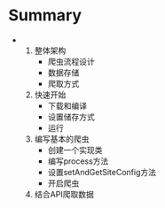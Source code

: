 # Summary

* 1. 整体架构
     - 爬虫流程设计
     - 数据存储
     - 爬取方式
  2. 快速开始
     - 下载和编译
     - 设置储存方式
     - 运行
  3. 编写基本的爬虫
     - 创建一个实现类
     - 编写process方法
     - 设置setAndGetSiteConfig方法
     - 开启爬虫
  4. 结合API爬取数据



